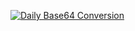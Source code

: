 [![Daily Base64 Conversion](https://github.com/VPNforWindowsSub/base64/actions/workflows/convert_to_base64.yml/badge.svg)](https://github.com/VPNforWindowsSub/base64/actions/workflows/convert_to_base64.yml)
